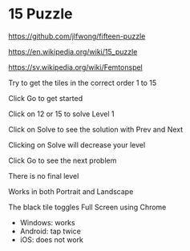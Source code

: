 # 15 Puzzle

https://github.com/jlfwong/fifteen-puzzle

https://en.wikipedia.org/wiki/15_puzzle

https://sv.wikipedia.org/wiki/Femtonspel

Try to get the tiles in the correct order 1 to 15

Click Go to get started

Click on 12 or 15 to solve Level 1

Click on Solve to see the solution with Prev and Next

Clicking on Solve will decrease your level

Click Go to see the next problem

There is no final level

Works in both Portrait and Landscape

The black tile toggles Full Screen using Chrome
* Windows: works
* Android: tap twice
* iOS: does not work
